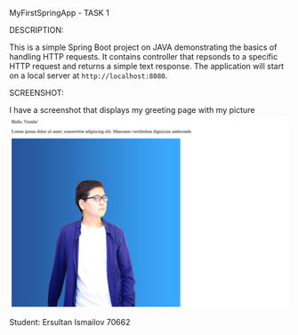 MyFirstSpringApp - TASK 1

DESCRIPTION:

This is a simple Spring Boot project on JAVA demonstrating the basics of handling HTTP requests. It contains controller that repsonds to a specific HTTP request and returns a simple text response. The application will start on a local server at `http://localhost:8080`.

SCREENSHOT:

I have a screenshot that displays my greeting page with my picture
![Project Screenshot](screenshot/greeting.jpg)

Student: Ersultan Ismailov 70662